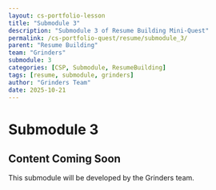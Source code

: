 ```yaml
---
layout: cs-portfolio-lesson
title: "Submodule 3"
description: "Submodule 3 of Resume Building Mini-Quest"
permalink: /cs-portfolio-quest/resume/submodule_3/
parent: "Resume Building"
team: "Grinders"
submodule: 3
categories: [CSP, Submodule, ResumeBuilding]
tags: [resume, submodule, grinders]
author: "Grinders Team"
date: 2025-10-21
---
```


# Submodule 3

## Content Coming Soon
This submodule will be developed by the Grinders team.

